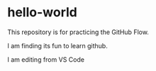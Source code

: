 # hello-world
This repository is for practicing the GitHub Flow.

I am finding its fun to learn github.

I am editing from VS Code

